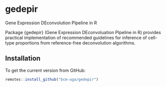 # gedepir
Gene Expression DEconvolution PIpeline in R

Package {gedepir} (Gene Expression DEconvoluation PIpeline in R) provides practical implementation of recommended guidelines for inference of cell-type proportions from reference-free deconvolution algorithms. 

## Installation

To get the current version from GitHub:

```R
remotes::install_github("bcm-uga/gedepir")
```


